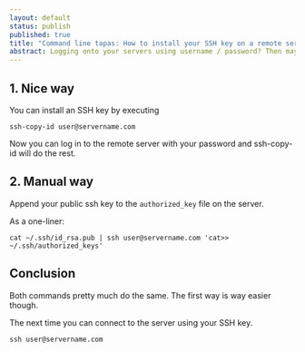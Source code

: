 ```yaml
---
layout: default
status: publish
published: true
title: "Command line tapas: How to install your SSH key on a remote server"
abstract: Logging onto your servers using username / password? Then maybe you should install your SSH key.
---
```


## 1. Nice way

You can install an SSH key by executing

    ssh-copy-id user@servername.com

Now you can log in to the remote server with your password and ssh-copy-id will do the rest.
    
## 2. Manual way

Append your public ssh key to the `authorized_key` file on the server.

As a one-liner:

    cat ~/.ssh/id_rsa.pub | ssh user@servername.com 'cat>> ~/.ssh/authorized_keys' 

## Conclusion

Both commands pretty much do the same. The first way is way easier though.

The next time you can connect to the server using your SSH key.

    ssh user@servername.com    
